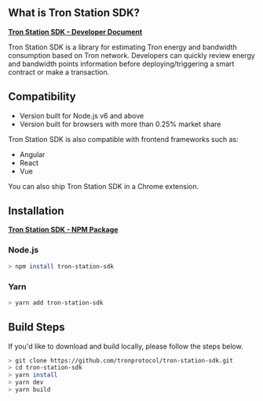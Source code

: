 ## What is Tron Station SDK?

__[Tron Station SDK - Developer Document](https://developers.tron.network/docs/tron-station-intro)__

Tron Station SDK is a library for estimating Tron energy and bandwidth consumption based on Tron network. Developers can quickly review energy and bandwidth points information before deploying/triggering a smart contract or make a transaction.


## Compatibility
- Version built for Node.js v6 and above
- Version built for browsers with more than 0.25% market share

Tron Station SDK is also compatible with frontend frameworks such as:
- Angular 
- React
- Vue

You can also ship Tron Station SDK in a Chrome extension.

## Installation

__[Tron Station SDK - NPM Package](https://www.npmjs.com/package/tron-station-sdk)__


### Node.js
```bash
> npm install tron-station-sdk
```

### Yarn
```bash
> yarn add tron-station-sdk
```

## Build Steps

If you'd like to download and build locally, please follow the steps below.
```bash
> git clone https://github.com/tronprotocol/tron-station-sdk.git
> cd tron-station-sdk
> yarn install
> yarn dev
> yarn build
```
